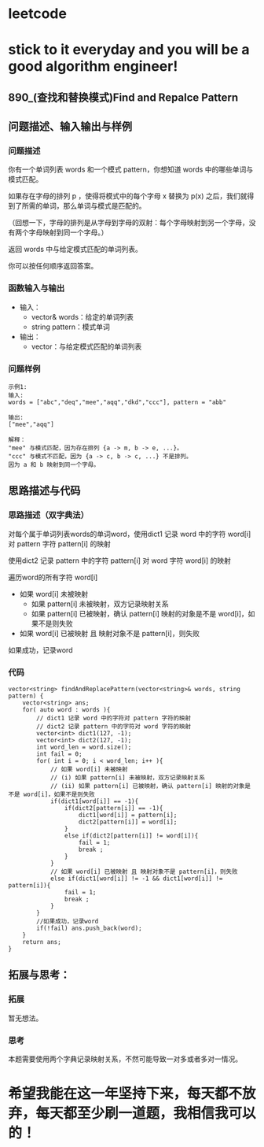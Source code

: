 # leetcode
# stick to it everyday and you will be a good algorithm engineer!
## 890_(查找和替换模式)Find and Repalce Pattern
## 问题描述、输入输出与样例

### 问题描述

你有一个单词列表 words 和一个模式  pattern，你想知道 words 中的哪些单词与模式匹配。

如果存在字母的排列 p ，使得将模式中的每个字母 x 替换为 p(x) 之后，我们就得到了所需的单词，那么单词与模式是匹配的。

（回想一下，字母的排列是从字母到字母的双射：每个字母映射到另一个字母，没有两个字母映射到同一个字母。）

返回 words 中与给定模式匹配的单词列表。

你可以按任何顺序返回答案。

### 函数输入与输出

* 输入：
	* vector<string>& words：给定的单词列表
	* string pattern：模式单词
* 输出：
	* vector<string>：与给定模式匹配的单词列表
	
### 问题样例

	示例1:
	输入: 
	words = ["abc","deq","mee","aqq","dkd","ccc"], pattern = "abb"
	  
	输出: 
	["mee","aqq"]
	
	解释：
	"mee" 与模式匹配，因为存在排列 {a -> m, b -> e, ...}。
	"ccc" 与模式不匹配，因为 {a -> c, b -> c, ...} 不是排列。
	因为 a 和 b 映射到同一个字母。
	
## 思路描述与代码	
### 思路描述（双字典法）

对每个属于单词列表words的单词word，使用dict1 记录 word 中的字符 word[i] 对 pattern 字符 pattern[i] 的映射

使用dict2 记录 pattern 中的字符 pattern[i] 对 word 字符 word[i] 的映射

遍历word的所有字符 word[i]

* 如果 word[i] 未被映射
	* 如果 pattern[i] 未被映射，双方记录映射关系
	* 如果 pattern[i] 已被映射，确认 pattern[i] 映射的对象是不是 word[i]，如果不是则失败
* 如果 word[i] 已被映射 且 映射对象不是 pattern[i]，则失败

如果成功，记录word

### 代码
	
	vector<string> findAndReplacePattern(vector<string>& words, string pattern) {
        vector<string> ans;
        for( auto word : words ){
            // dict1 记录 word 中的字符对 pattern 字符的映射
            // dict2 记录 pattern 中的字符对 word 字符的映射
            vector<int> dict1(127, -1);
            vector<int> dict2(127, -1);
            int word_len = word.size();
            int fail = 0;
            for( int i = 0; i < word_len; i++ ){
                // 如果 word[i] 未被映射
                // (i) 如果 pattern[i] 未被映射，双方记录映射关系
                // (ii) 如果 pattern[i] 已被映射，确认 pattern[i] 映射的对象是不是 word[i]，如果不是则失败
                if(dict1[word[i]] == -1){
                    if(dict2[pattern[i]] == -1){
                        dict1[word[i]] = pattern[i];
                        dict2[pattern[i]] = word[i];
                    }
                    else if(dict2[pattern[i]] != word[i]){
                        fail = 1;
                        break ;
                    }
                }
                // 如果 word[i] 已被映射 且 映射对象不是 pattern[i]，则失败
                else if(dict1[word[i]] != -1 && dict1[word[i]] != pattern[i]){
                    fail = 1;
                    break ;
                } 
            }
            //如果成功，记录word
            if(!fail) ans.push_back(word);
        }
        return ans;
    }
 
 
## 拓展与思考：
### 拓展
暂无想法。

### 思考
本题需要使用两个字典记录映射关系，不然可能导致一对多或者多对一情况。
	  
# 希望我能在这一年坚持下来，每天都不放弃，每天都至少刷一道题，我相信我可以的！
